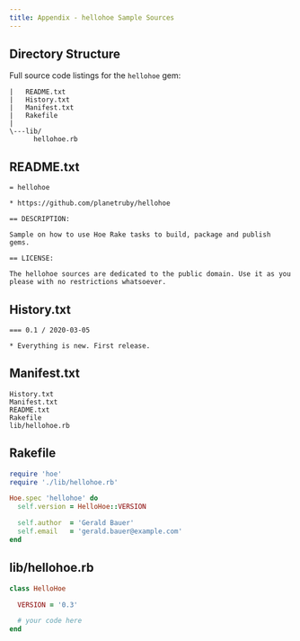 ```yaml
---
title: Appendix - hellohoe Sample Sources
---
```


## Directory Structure

Full source code listings for the `hellohoe` gem:


```
|   README.txt
|   History.txt
|   Manifest.txt
|   Rakefile
|
\---lib/
      hellohoe.rb
```


## README.txt

```
= hellohoe

* https://github.com/planetruby/hellohoe

== DESCRIPTION:

Sample on how to use Hoe Rake tasks to build, package and publish gems.

== LICENSE:

The hellohoe sources are dedicated to the public domain. Use it as you please with no restrictions whatsoever.
```



## History.txt

```
=== 0.1 / 2020-03-05

* Everything is new. First release.
```


## Manifest.txt

```
History.txt
Manifest.txt
README.txt
Rakefile
lib/hellohoe.rb
```

## Rakefile

```ruby
require 'hoe'
require './lib/hellohoe.rb'

Hoe.spec 'hellohoe' do
  self.version = HelloHoe::VERSION

  self.author  = 'Gerald Bauer'
  self.email   = 'gerald.bauer@example.com'
end
```


## lib/hellohoe.rb

```ruby
class HelloHoe

  VERSION = '0.3'

  # your code here
end
```
